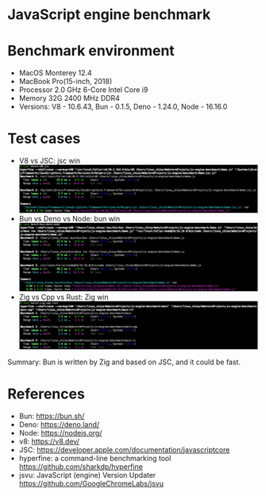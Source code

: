 JavaScript engine benchmark
============================

# Benchmark environment

* MacOS Monterey 12.4
* MacBook Pro(15-inch, 2018)
* Processor 2.0 GHz 6-Core Intel Core i9
* Memory 32G 2400 MHz DDR4
* Versions: V8 - 10.6.43, Bun - 0.1.5, Deno - 1.24.0, Node - 16.16.0

# Test cases

* V8 vs JSC: jsc win
  ![V8 vs JSC](images/d8-vs-jsc.png)
* Bun vs Deno vs Node: bun win
  ![Bun vs Deno vs Node](images/bun-vs-deno-vs-node.png)
* Zig vs Cpp vs Rust: Zig win
  ![Zig vs Cpp vs Rust](images/zig-vs-cpp-vs-rust.png)

Summary: Bun is written by Zig and based on JSC, and it could be fast. 

# References

* Bun: https://bun.sh/
* Deno: https://deno.land/
* Node: https://nodejs.org/
* v8: https://v8.dev/
* JSC: https://developer.apple.com/documentation/javascriptcore
* hyperfine: a command-line benchmarking tool https://github.com/sharkdp/hyperfine
* jsvu: JavaScript (engine) Version Updater https://github.com/GoogleChromeLabs/jsvu

